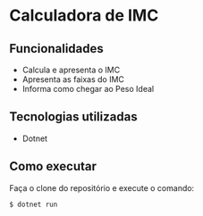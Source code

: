 # Calculadora de IMC 

## Funcionalidades
- Calcula e apresenta o IMC
- Apresenta as faixas do IMC
- Informa como chegar ao Peso Ideal 

## Tecnologias utilizadas
- Dotnet

## Como executar
Faça o clone do repositório e execute o comando:
``` 
$ dotnet run
```
